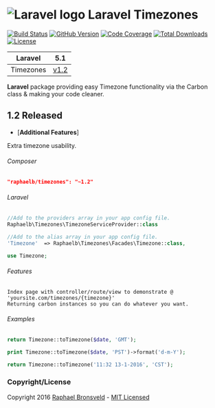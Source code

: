 ![Laravel logo](http://laravel.com/assets/img/laravel-logo.png)  Laravel Timezones
========================

[![Build Status](https://img.shields.io/badge/build-passing-brightgreen.svg)](https://packagist.org/packages/raphaelb/timezones)
[![GitHub Version](https://img.shields.io/github/release/raphaelbronsveld/timezones.svg?branch=master&style=flat-square)](https://packagist.org/packages/raphaelb/timezones)
[![Code Coverage](https://img.shields.io/badge/coverage-100%-green.svg?style=flat-square)](https://packagist.org/packages/raphaelb/timezones)
[![Total Downloads](https://img.shields.io/packagist/dt/raphaelb/timezones.svg?style=flat-square)](https://packagist.org/packages/raphaelb/timezones)
[![License](http://img.shields.io/badge/license-MIT-ff69b4.svg?style=flat-square)](http://RaphaelBronsveld.mit-license.org)


| **Laravel** | 5.1 |
|:-----------:|:----:|
| Timezones |  [v1.2](https://packagist.org/packages/raphaelb/timezones) |
  
**Laravel** package providing easy Timezone functionality via the Carbon class & making your code cleaner.

## 1.2 Released
- [**Additional Features**]
    
Extra timezone usability.

###### Composer
```JSON
"raphaelb/timezones": "~1.2"
```

###### Laravel
```php
//Add to the providers array in your app config file.
Raphaelb\Timezones\TimezoneServiceProvider::class

//Add to the alias array in your app config file.
'Timezone'  => Raphaelb\Timezones\Facades\Timezone::class,

use Timezone;
```

###### Features
```
Index page with controller/route/view to demonstrate @ 'yoursite.com/timezones/{timezone}'
Returning carbon instances so you can do whatever you want.
```

###### Examples
```php
return Timezone::toTimezone($date, 'GMT');

print Timezone::toTimezone($date, 'PST')->format('d-m-Y');

return Timezone::toTimezone('11:32 13-1-2016', 'CST');
```

### Copyright/License
Copyright 2016 [Raphael Bronsveld](https://github.com/RaphaelBronsveld) - [MIT Licensed](http://RaphaelBronsveld.mit-license.org) 